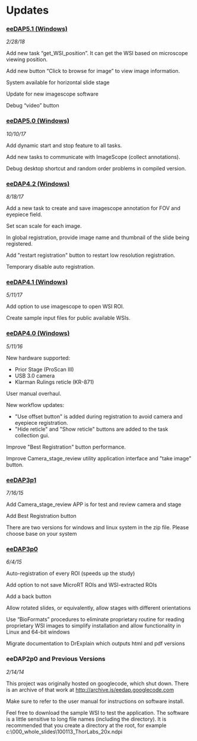 # Updates

### [eeDAP5.1 (Windows)](https://github.com/DIDSR/eeDAP/releases/tag/5.1)
*2/28/18*

Add new task “get_WSI_position”. It can get the WSI based on microscope viewing position.

Add new button “Click to browse for image” to view image information. 

System available for horizontal slide stage

Update for new imagescope software

Debug “video” button



### [eeDAP5.0 (Windows)](https://github.com/DIDSR/eeDAP/releases/tag/5.0)
*10/10/17*

Add dynamic start and stop feature to all tasks.

Add new tasks to communicate with ImageScope (collect annotations).

Debug desktop shortcut and random order problems in compiled version.


### [eeDAP4.2 (Windows)](https://github.com/DIDSR/eeDAP/releases/tag/4.2)
*8/18/17*

Add a new task to create and save imagescope annotation for FOV and eyepiece field.

Set scan scale for each image.

In global registration, provide image name and thumbnail of the slide being registered.

Add "restart registration" button to restart low resolution registration.

Temporary disable auto registration.  


### [eeDAP4.1 (Windows)](https://github.com/DIDSR/eeDAP/releases/tag/4.1)
*5/11/17*

Add option to use imagescope to open WSI ROI.

Create sample input files for public available WSIs.


### [eeDAP4.0 (Windows)](https://github.com/DIDSR/eeDAP/releases/tag/4.0)
*5/11/16*

New hardware supported:
  * Prior Stage (ProScan III)
  * USB 3.0 camera
  * Klarman Rulings reticle (KR-871)

User manual overhaul.

New workflow updates:
  * "Use offset button" is added during registration to avoid camera and eyepiece registration.
  * "Hide reticle" and "Show reticle" buttons are added to the task collection gui.

Improve "Best Registration" button performance.

Improve Camera_stage_review utility application interface and "take image" button.

### [eeDAP3p1](https://github.com/DIDSR/eeDAP/releases/tag/v3.1)
*7/16/15*

Add Camera_stage_review APP is for test and review camera and stage

Add Best Registration button

There are two versions for windows and linux system in the zip file. Please choose base on your system


### [eeDAP3p0](https://github.com/DIDSR/eeDAP/releases/tag/3.0)
*6/4/15*

Auto-registration of every ROI (speeds up the study)

Add option to not save MicroRT ROIs and WSI-extracted ROIs

Add a back button

Allow rotated slides, or equivalently, allow stages with different orientations

Use “BioFormats” procedures to eliminate proprietary routine for reading proprietary WSI images to simplify installation and allow functionality in Linux and 64-bit windows

Migrate documentation to DrExplain which outputs html and pdf versions


### eeDAP2p0 and Previous Versions
*2/14/14*

This project was originally hosted on googlecode, which shut down. There is an archive of that work at
http://archive.is/eedap.googlecode.com

Make sure to refer to the user manual for instructions on software install. 

Feel free to download the sample WSI to test the application. The software is a little sensitive to long file names (including the directory). It is recommended that you create a directory at the root, for example c:\000_whole_slides\100113_ThorLabs_20x.ndpi


